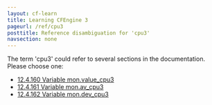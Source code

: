 ```yaml
---
layout: cf-learn
title: Learning CFEngine 3
pageurl: /ref/cpu3
posttitle: Reference disambiguation for 'cpu3'
navsection: none
---
```


The term 'cpu3' could refer to several sections in the documentation. Please choose one:

- [12.4.160 Variable mon.value_cpu3](https://cfengine.com/manuals/cf3-reference#Variable-mon.value_cpu3)
- [12.4.161 Variable mon.av_cpu3](https://cfengine.com/manuals/cf3-reference#Variable-mon.av_cpu3)
- [12.4.162 Variable mon.dev_cpu3](https://cfengine.com/manuals/cf3-reference#Variable-mon.dev_cpu3)
